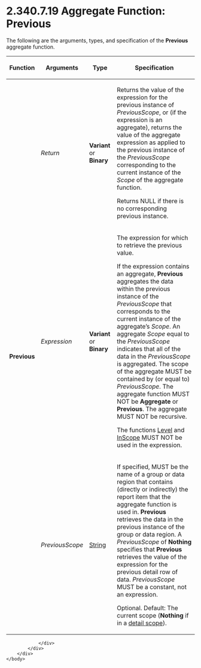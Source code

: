 <html dir="LTR" xmlns:mshelp="http://msdn.microsoft.com/mshelp" xmlns:ddue="http://ddue.schemas.microsoft.com/authoring/2003/5" xmlns:xlink="http://www.w3.org/1999/xlink" xmlns:tool="http://www.microsoft.com/tooltip">
    <head>
        <meta http-equiv="Content-Type" content="text/html; CHARSET=utf-8"></meta>
        <meta name="save" content="history"></meta>
        <title>2.340.7.19 Aggregate Function: Previous</title>
        <xml>
            <mshelp:toctitle title="2.340.7.19 Aggregate Function: Previous"></mshelp:toctitle>
            <mshelp:rltitle title="[MS-RDL]: Aggregate Function: Previous"></mshelp:rltitle>
            <mshelp:keyword index="A" term="3e1da2a1-547f-4b00-b88e-62847bea3419"></mshelp:keyword>
            <mshelp:attr name="DCSext.ContentType" value="open specification"></mshelp:attr>
            <mshelp:attr name="AssetID" value="3e1da2a1-547f-4b00-b88e-62847bea3419"></mshelp:attr>
            <mshelp:attr name="TopicType" value="kbRef"></mshelp:attr>
            <mshelp:attr name="DCSext.Title" value="[MS-RDL]: Aggregate Function: Previous" />
        </xml>
    </head>
    <body>
        <div id="header">
            <h1 class="heading">2.340.7.19 Aggregate Function: Previous</h1>
        </div>
        <div id="mainSection">
            <div id="mainBody">
                <div id="allHistory" class="saveHistory"></div>
                <div id="sectionSection0" class="section" name="collapseableSection">
                    

<p>The following are the arguments, types, and specification of
the <b>Previous</b> aggregate function.</p>

<table>
 <thead>
  <tr>
   <th>
   <p>Function</p>
   </th>
   <th>
   <p>Arguments</p>
   </th>
   <th>
   <p>Type</p>
   </th>
   <th>
   <p>Specification</p>
   </th>
  </tr>
 </thead>
 <tr>
  <td rowspan="3">
  <p><b>Previous</b></p>
  </td>
  <td>
  <p><i>Return</i></p>
  </td>
  <td>
  <p><b>Variant</b> or <b>Binary</b></p>
  </td>
  <td>
  <p>Returns the value of the expression for the previous
  instance of <i>PreviousScope</i>, or (if the expression is an aggregate),
  returns the value of the aggregate expression as applied to the previous
  instance of the <i>PreviousScope</i> corresponding to the current instance of
  the <i>Scope</i> of the aggregate function. </p>
  <p>Returns NULL if there is no corresponding previous
  instance.</p>
  </td>
 </tr>
 <tr>
  <td>
  <p><i>Expression</i></p>
  </td>
  <td>
  <p><b>Variant</b> or <b>Binary</b></p>
  </td>
  <td>
  <p>The expression for which to retrieve the previous
  value.</p>
  <p>If the expression contains an aggregate, <b>Previous</b>
  aggregates the data within the previous instance of the <i>PreviousScope</i>
  that corresponds to the current instance of the aggregate’s <i>Scope</i>. An
  aggregate <i>Scope</i> equal to the <i>PreviousScope</i> indicates that all
  of the data in the <i>PreviousScope</i> is aggregated. The scope of the aggregate
  MUST be contained by (or equal to) <i>PreviousScope</i>. The aggregate
  function MUST NOT be <b>Aggregate</b> or <b>Previous</b>. The aggregate MUST
  NOT be recursive.</p>
  <p>The functions <a href="5870d4c3-70f6-4357-becd-717fd9471ee0.html">Level</a> and <a href="242d5079-51e7-4734-aff7-065f47be2162.html">InScope</a> MUST NOT be used
  in the expression.</p>
  </td>
 </tr>
 <tr>
  <td>
  <p><i>PreviousScope</i></p>
  </td>
  <td>
  <p><a href="1ed81ef3-a683-45e3-aaad-bd2bbe71bc3d.html">String</a></p>
  </td>
  <td>
  <p>If specified, MUST be the name of a group or data
  region that contains (directly or indirectly) the report item that the
  aggregate function is used in. <b>Previous</b> retrieves the data in the
  previous instance of the group or data region. A <i>PreviousScope</i> of <b>Nothing</b>
  specifies that <b>Previous</b> retrieves the value of the expression for the
  previous detail row of data. <i>PreviousScope</i> MUST be a constant, not an
  expression.</p>
  <p>Optional. Default: The current scope (<b>Nothing</b>
  if in a <a href="b2482b3f-74ab-4ca8-a9e5-c07955011743.html#gt_51d11656-8ba1-48ae-9d94-de3850870141">detail scope</a>).</p>
  </td>
 </tr>
</table>

<p> </p>


                </div>
            </div>
        </div>
    </body>
</html>